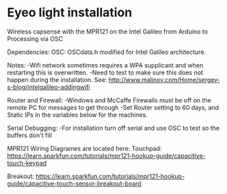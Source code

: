 Eyeo light installation
====

Wireless capsense with the MPR121 on the Intel Galileo from Arduino to Processing via OSC 

Dependencies: 
OSC: OSCdata.h modified for Intel Galileo architecture. 
  
Notes: 
-Wifi network sometimes requires a WPA supplicant and when restarting this is overwritten. 
-Need to test to make sure this does not happen during the installation.
See: http://www.malinov.com/Home/sergey-s-blog/intelgalileo-addingwifi
  
Router and Firewall:
-Windows and McCaffe Firewalls must be off on the remote PC for messages to get through
-Set Router setting to 60 days, and Static IPs in the variables below for the machines.
  
Serial Debugging:
-For installation turn off serial and use OSC to test so the buffers don't fill
  
MPR121 Wiring Diagrames are located here:
Touchpad: https://learn.sparkfun.com/tutorials/mpr121-hookup-guide/capacitive-touch-keypad

Breakout: https://learn.sparkfun.com/tutorials/mpr121-hookup-guide/capacitive-touch-sensor-breakout-board
  
